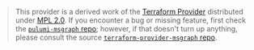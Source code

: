 > This provider is a derived work of the [Terraform Provider](https://github.com/terraform-providers/terraform-provider-msgraph)
> distributed under [MPL 2.0](https://www.mozilla.org/en-US/MPL/2.0/). If you encounter a bug or missing feature,
> first check the [`pulumi-msgraph` repo](/issues); however, if that doesn't turn up anything,
> please consult the source [`terraform-provider-msgraph` repo](https://github.com/terraform-providers/terraform-provider-msgraph/issues).
